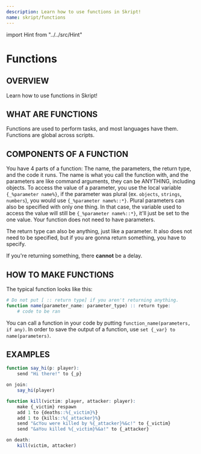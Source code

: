 ```yaml
---
description: Learn how to use functions in Skript!
name: skript/functions
---
```


import Hint from "../../src/Hint"

# Functions

## OVERVIEW

Learn how to use functions in Skript!

## WHAT ARE FUNCTIONS

Functions are used to perform tasks, and most languages have them. Functions are global across scripts.

## COMPONENTS OF A FUNCTION

You have 4 parts of a function: The name, the parameters, the return type, and the code it runs. The name is what you call the function with, and the parameters are like command arguments, they can be ANYTHING, including objects. To access the value of a parameter, you use the local variable `{_%parameter name%}`, if the parameter was plural \(ex. `objects`, `strings`, `numbers`\), you would use `{_%parameter name%::*}`. Plural parameters can also be specified with only one thing. In that case, the variable used to access the value will still be `{_%parameter name%::*}`, it'll just be set to the one value. Your function does not need to have parameters.

The return type can also be anything, just like a parameter. It also does not need to be specified, but if you are gonna return something, you have to specify.

<Hint style="error">
If you're returning something, there <strong>cannot</strong> be a delay.
</Hint>

## HOW TO MAKE FUNCTIONS

The typical function looks like this:

```r
# Do not put [ :: return type] if you aren't returning anything.
function name(parameter_name: parameter_type) :: return type:
    # code to be ran
```

You can call a function in your code by putting `function_name(parameters, if any)`. In order to save the output of a function, use `set {_var} to name(parameters)`.

## EXAMPLES

```r
function say_hi(p: player):
    send "Hi there!" to {_p}

on join:
    say_hi(player)
```

```r
function kill(victim: player, attacker: player):
    make {_victim} respawn
    add 1 to {deaths::%{_victim}%}
    add 1 to {kills::%{_attacker}%}
    send "&cYou were killed by %{_attacker}%&c!" to {_victim}
    send "&aYou killed %{_victim}%&a!" to {_attacker}

on death:
    kill(victim, attacker)
```
